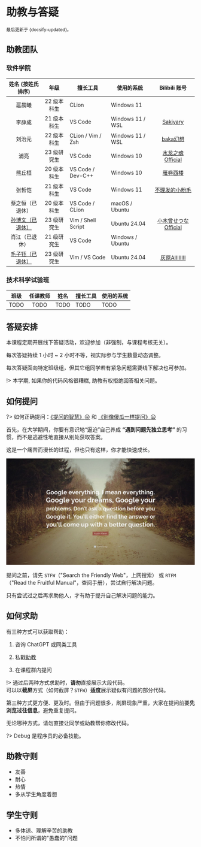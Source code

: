 # 助教与答疑

<small>最后更新于 {docsify-updated}。</small>

## 助教团队

<!-- tabs:start -->

### **软件学院**

| 姓名 (按姓氏排序) | 年级 | 擅长工具 | 使用的系统 | Bilibili 账号 |
| :---: | :---: | --- | --- | :---: |
| 扈晨曦 | 22 级本科生 | CLion | Windows 11 | |
| 李薛成 | 21 级本科生 | VS Code | Windows 11 / WSL | [Sakiyary](https://space.bilibili.com/12502995) |
| 刘治元 | 22 级本科生 | CLion / Vim / Zsh | Windows 11 / WSL | [baka幻想](https://space.bilibili.com/8002700) |
| 浦亮 | 23 级研究生 | VS Code | Windows 10 | [水龙之魂Official](https://space.bilibili.com/4780141) |
| 熊丘桓 | 20 级本科生 | VS Code / Dev-C++ | Windows 10 | [雁卷西楼](https://space.bilibili.com/679618337) |
| 张哲恺 | 21 级本科生 | VS Code | Windows 11 | [不理发的小粉毛](https://space.bilibili.com/330247538) |
| 蔡之恒（已退休） | 20 级本科生 | VS Code / CLion | macOS / Ubuntu | |
| [孙博文（已退休）](https://tilnel.github.io/) | 23 级研究生 | Vim / Shell Script | Ubuntu 24.04 | [小木曾せつなOfficial](https://space.bilibili.com/12896246) |
| 肖江（已退休） | 21 级研究生 | VS Code | Windows / Ubuntu | |
| [毛子钰（已退休）](https://mzy0624.github.io/) | 23 级研究生 | Vim / VS Code | Ubuntu 24.04 | [灰原AIIIIIIII](https://space.bilibili.com/454302264) |

### **技术科学试验班**

| 班级 | 任课教师 | 姓名 | 擅长工具 | 使用的系统 |
| :---: | :---: | :---: | --- | --- |
| TODO | TODO | TODO | TODO | TODO |

<!-- tabs:end -->

## 答疑安排

本课程定期开展线下答疑活动，欢迎参加（非强制，与课程考核无关）。

每次答疑持续 1 小时 ~ 2 小时不等，视实际参与学生数量动态调整。

每次答疑面向特定班级组，但其它组同学若有紧急问题需要线下解决也可参加。

!> 本学期, 如果你的代码风格很糟糕, 助教有权拒绝回答相关问题。

<!-- ### **软件学院**

| 答疑日期 | 开始时间 | 答疑地点 | 答疑助教 |
| :---: | :---: | :---: | --- |
| 周二 (晚上) | 19:00 | 蒙民伟楼 604 机房 | 浦亮、李伯轩、尚也 |
| 周五 (晚上) | 19:00 | 蒙民伟楼 604 机房 | 熊丘桓、刘治元、扈晨曦、尚也 |
| 周日 (下午) | 15:00 | 蒙民伟楼 604 机房 | 张哲恺、肖江、李薛成、毛子钰 |

### **技术科学试验班 1/2/3 班**

| 答疑日期 | 开始时间 | 答疑地点 | 答疑助教 |
| :---: | :---: | :---: | --- |
| 周一 (晚上) | 19:00 | 蒙民伟楼 604 机房 | 宋鉴清、李双杰、周昊棣、刘琨、袁孟哲、孟剑卫 |
| 周三 (晚上) | 19:00 | 蒙民伟楼 604 机房 | 宋鉴清、李双杰、冯亚林、王珺、周昊棣 |
| 周六 (晚上) | 19:00 | 蒙民伟楼 604 机房 | 冯亚林、李伯轩、刘琨、孟剑卫 |

### **技术科学试验班 4/5/6 班**

| 答疑日期 | 开始时间 | 答疑地点 | 答疑助教 |
| :---: | :---: | :---: | --- |
| 周一 (晚上) | 19:00 | 蒙民伟楼 604 机房 | 张蔚然、黄昱霖、林哲远、赵东辰 |
| 周五 (下午) | 15:00 | 蒙民伟楼 604 机房 | 林哲远、赵东辰、李舟俊潇 |
| 周六 (下午) | 15:00 | 蒙民伟楼 604 机房 | 张蔚然、黄昱霖、邢寰宇、黄紫琪、袁孟哲、李舟俊潇 |


### **答疑调查问卷统计数据**

![CPL](.assets/images/time.png ':size=400') -->

## 如何提问

?> 如何正确提问：[《提问的智慧》:stuck_out_tongue_winking_eye:](https://github.com/ryanhanwu/How-To-Ask-Questions-The-Smart-Way/blob/main/README-zh_CN.md) 和 [《别像傻瓜一样提问》:frowning:](https://github.com/tangx/Stop-Ask-Questions-The-Stupid-Ways/blob/master/README.md)

首先，在大学期间，你要有意识地“逼迫”自己养成 **“遇到问题先独立思考”** 的习惯，而不是逃避性地直接从别处获取答案。

这是一个痛苦而漫长的过程，但也只有这样，你才能快速成长。

![GoogleQuote](.assets/images/google-quote.jpg ":size=700")

提问之前，请先 `STFW`（"Search the Friendly Web"，上网搜索）
或 `RTFM`（"Read the Fruitful Manual"，查阅手册），尝试自行解决问题。

只有尝试过之后再求助他人，才有助于提升自己解决问题的能力。

## 如何求助

有三种方式可以获取帮助：

1. 咨询 ChatGPT 或同类工具

2. 私戳[助教](qa?id=助教团队)

3. 在课程群内提问

!> 通过后两种方式求助时，**请勿**直接展示大段代码。</br>
可以以**截屏**方式（如何截屏？`STFW`）**适度**展示疑似有问题的部分代码。

第三种方式更方便、更及时。但由于问题很多，刷屏现象严重，大家在提问前要**先浏览过往信息**，避免重复提问。

无论哪种方式，请勿直接让同学或助教帮你修改代码。

?> Debug 是程序员的必备技能。

## 助教守则

- 友善
- 耐心
- 热情
- 多从学生角度着想

## 学生守则

- 多体谅、理解辛苦的助教
- 不怕问所谓的"愚蠢的"问题

<!-- ## 有奖问答 <!-- {docsify:ignore} -->

<!-- 本学期，我们计划再次“复活”[课程问答网站](qa.cpl.icu)。

要经营好这个问答网站，需要大家的积极参与。

为此，制定以下措施：

- 助教选定有共性价值的问题

- 助教联系提问人

- 提问人将问答整理发布到问答网站

- 提问人将问答链接发布到课程群中

问答网站有完善的积分机制，我们会根据大家的参与情况进行**奖励**，

比如“秋天的第一杯奶茶”、书籍、自定义奖品等。 -->
